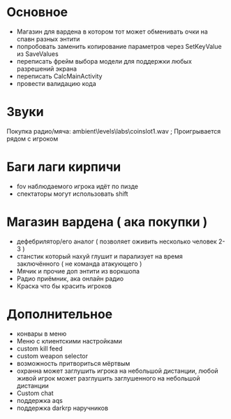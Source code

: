 # Основное
- Магазин для вардена в котором тот может обменивать очки на спавн разных энтити
- попробовать заменить копирование параметров через SetKeyValue из SaveValues
- переписать фрейм выбора модели для поддержки любых разрешений экрана
- переписать CalcMainActivity
- провести валидацию кода

# Звуки
Покупка радио/мяча: ambient\levels\labs\coinslot1.wav ; Проигрывается рядом с игроком

# Баги лаги кирпичи
- fov наблюдаемого игрока идёт по пизде
- спектаторы могут использовать shift

# Магазин вардена ( ака покупки )
- дефебрилятор/его аналог ( позволяет оживить несколько человек 2-3 )
- станстик который нахуй глушит и парализует на время заключённого ( не команда атакующего )
- Мячик и прочие доп энтити из воркшопа
- Радио приёмник, ака онлайн радио
- Краска что бы красить игроков

# Дополнительное
- конвары в меню
- Меню с клиентскими настройками
- custom kill feed
- custom weapon selector
- возможность притвориться мёртвым
- охранна может заглушить игрока на небольшой дистанции, любой живой игрок может разглушить заглушенного на небольшой дистанции
- Custom chat
- поддержка aqs
- поддержка darkrp наручников

